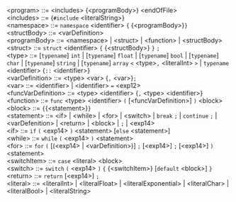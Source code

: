 
\<program> ::= \<includes> {\<programBody>} \<endOfFile>  
\<includes> ::= {`#include` \<literalString>}  
\<namespace> ::= `namespace` \<identifier> `{` {\<programBody>}`}`  
\<structBody> ::= \<varDefinition>   
\<programBody> ::= \<namespace> | \<struct> | \<function> | \<structBody>  
\<struct> ::= `struct` \<identifier> `{` {\<structBody>} `}` `;`  
\<type> ::= \[`typename`] `int` | \[`typename`] `float` | \[`typename`] `bool` | \[`typename`] `char` | \[`typename`] `string` | \[`typename`] `array` `<` \<type>`,` \<literalInt> `>` | `typename` \<identifier> {`::` \<identifier>}  
\<varDefinition> ::= \<type> \<var> {`,`  \<var>}`;`  
\<var> ::= \<identifier> | \<identifier> `=` \<exp12>  
\<funcVarDefinition> ::= \<type> \<identifier> {`,` \<type> \<identifier>}  
\<function> ::= `func` \<type> \<identifier> `(` \[\<funcVarDefinition>] `)` \<block>  
\<block> ::= `{`{\<statement>}`}`  
\<statement> ::= \<if> | \<while> | \<for> | \<switch> | `break` `;` | `continue` `;` | \<varDefenition> | \<return> | \<block> | `;` | \<exp14>  
\<if> ::= `if` `(` \<exp14> `)` \<statement> \[`else` \<statement>]  
\<while> ::= `while` `(` \<exp14> `)` \<statement>  
\<for> ::= `for` `(` \[(\<exp14> | \<varDefinition>)] `;` \[\<exp14>] `;` \[\<exp14>] `)` \<statement>  
\<switchItem> ::= `case` \<literal> \<block>  
\<switch> ::= `switch` `(` \<exp14> `)` `{` {\<switchItem>} \[`default` \<block>] `}`  
\<return> ::= `return` \[\<exp14>] `;`  
\<literal> ::= \<literalInt> | \<literalFloat> | \<literalExponential> | \<literalChar> | \<literalBool> | \<literalString>  